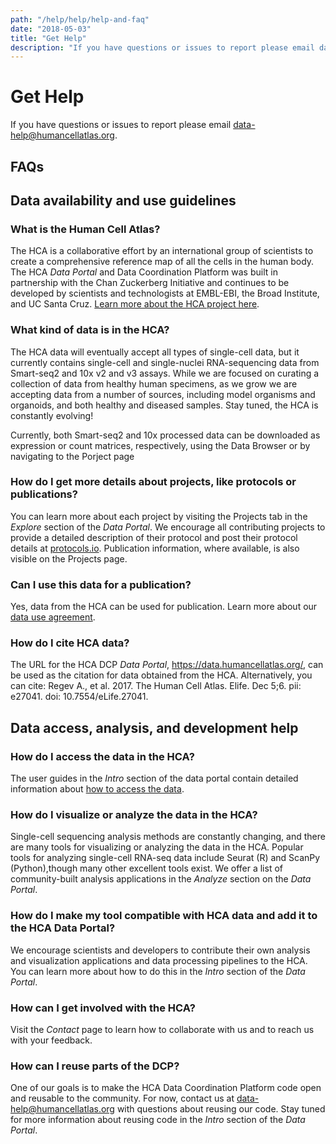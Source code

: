 ```yaml
---
path: "/help/help/help-and-faq"
date: "2018-05-03"
title: "Get Help"
description: "If you have questions or issues to report please email data-help@humancellatlas.org."
---
```


# Get Help

If you have questions or issues to report please email [data-help@humancellatlas.org](mailto:data-help@humancellatlas.org).

## FAQs

## Data availability and use guidelines

### What is the Human Cell Atlas?

The HCA is a collaborative effort by an international group of scientists to create a comprehensive reference map of all the cells in the human body. The HCA *Data Portal* and Data Coordination Platform was built in partnership with the Chan Zuckerberg Initiative and continues to be developed by scientists and technologists at EMBL-EBI, the Broad Institute, and UC Santa Cruz. [Learn more about the HCA project here](https://www.humancellatlas.org/). 

### What kind of data is in the HCA?

The HCA data will eventually accept all types of single-cell data, but it currently contains single-cell and single-nuclei RNA-sequencing data from Smart-seq2 and 10x v2 and v3 assays. While we are focused on curating a collection of data from healthy human specimens, as we grow we are accepting data from a number of sources, including model organisms and organoids, and both healthy and diseased samples. Stay tuned, the HCA is constantly evolving!

Currently, both Smart-seq2 and 10x processed data can be downloaded as expression or count matrices, respectively,  using the Data Browser or by navigating to the Porject page  


### How do I get more details about projects, like protocols or publications?

You can learn more about each project by visiting the Projects tab in the *Explore* section of the *Data Portal*. We encourage all contributing projects to provide a detailed description of their protocol and post their protocol details at [protocols.io](https://www.protocols.io/). Publication information, where available, is also visible on the Projects page.

### Can I use this data for a publication?

Yes, data from the HCA can be used for publication.  Learn more about our [data use agreement](/about/data-use-agreement).

### How do I cite HCA data?

The URL for the HCA DCP *Data Portal*, https://data.humancellatlas.org/, can be used as the citation for data obtained from the HCA. Alternatively, you can cite: Regev A., et al. 2017. The Human Cell Atlas. Elife. Dec 5;6. pii: e27041. doi: 10.7554/eLife.27041.

## Data access, analysis, and development help

### How do I access the data in the HCA?

The user guides in the *Intro* section of the data portal contain detailed information about [how to access the data](/guides).


### How do I visualize or analyze the data in the HCA?

Single-cell sequencing analysis methods are constantly changing, and there are many tools for visualizing or analyzing the data in the HCA. Popular tools for analyzing single-cell RNA-seq data include Seurat (R) and ScanPy (Python),though many other excellent tools exist. We offer a list of community-built analysis applications in the *Analyze* section on the *Data Portal*.

### How do I make my tool compatible with HCA data and add it to the HCA Data Portal?

We encourage scientists and developers to contribute their own analysis and visualization applications and data processing pipelines to the HCA. You can learn more about how to do this in the *Intro* section of the *Data Portal*.

### How can I get involved with the HCA?

Visit the *Contact* page to learn how to collaborate with us and to reach us with your feedback. 

### How can I reuse parts of the DCP?

One of our goals is to make the HCA Data Coordination Platform code open and reusable to the community.  For now, contact us at data-help@humancellatlas.org with questions about reusing our code.  Stay tuned for more information about reusing code in the *Intro* section of the *Data Portal*.


